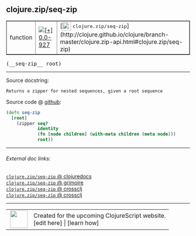 ## clojure.zip/seq-zip



 <table border="1">
<tr>
<td>function</td>
<td><a href="https://github.com/cljsinfo/cljs-api-docs/tree/0.0-927"><img valign="middle" alt="[+] 0.0-927" title="Added in 0.0-927" src="https://img.shields.io/badge/+-0.0--927-lightgrey.svg"></a> </td>
<td>
[<img height="24px" valign="middle" src="http://i.imgur.com/1GjPKvB.png"> <samp>clojure.zip/seq-zip</samp>](http://clojure.github.io/clojure/branch-master/clojure.zip-api.html#clojure.zip/seq-zip)
</td>
</tr>
</table>


 <samp>
(__seq-zip__ root)<br>
</samp>

---





Source docstring:

```
Returns a zipper for nested sequences, given a root sequence
```


Source code @ [github](https://github.com/clojure/clojurescript/blob/r1.7.58/src/main/cljs/clojure/zip.cljs#L34-L40):

```clj
(defn seq-zip
  [root]
    (zipper seq?
            identity
            (fn [node children] (with-meta children (meta node)))
            root))
```

<!--
Repo - tag - source tree - lines:

 <pre>
clojurescript @ r1.7.58
└── src
    └── main
        └── cljs
            └── clojure
                └── <ins>[zip.cljs:34-40](https://github.com/clojure/clojurescript/blob/r1.7.58/src/main/cljs/clojure/zip.cljs#L34-L40)</ins>
</pre>

-->

---



###### External doc links:

[`clojure.zip/seq-zip` @ clojuredocs](http://clojuredocs.org/clojure.zip/seq-zip)<br>
[`clojure.zip/seq-zip` @ grimoire](http://conj.io/store/v1/org.clojure/clojure/1.7.0-beta3/clj/clojure.zip/seq-zip/)<br>
[`clojure.zip/seq-zip` @ crossclj](http://crossclj.info/fun/clojure.zip/seq-zip.html)<br>
[`clojure.zip/seq-zip` @ crossclj](http://crossclj.info/fun/clojure.zip.cljs/seq-zip.html)<br>

---

 <table>
<tr><td>
<img valign="middle" align="right" width="48px" src="http://i.imgur.com/Hi20huC.png">
</td><td>
Created for the upcoming ClojureScript website.<br>
[edit here] | [learn how]
</td></tr></table>

[edit here]:https://github.com/cljsinfo/cljs-api-docs/blob/master/cljsdoc/clojure.zip_seq-zip.cljsdoc
[learn how]:https://github.com/cljsinfo/cljs-api-docs/wiki/cljsdoc-files

<!--

This information was too distracting to show to readers, but I'll leave it
commented here since it is helpful to:

- pretty-print the data used to generate this document
- and show how to retrieve that data



The API data for this symbol:

```clj
{:ns "clojure.zip",
 :name "seq-zip",
 :signature ["[root]"],
 :history [["+" "0.0-927"]],
 :type "function",
 :full-name-encode "clojure.zip_seq-zip",
 :source {:code "(defn seq-zip\n  [root]\n    (zipper seq?\n            identity\n            (fn [node children] (with-meta children (meta node)))\n            root))",
          :title "Source code",
          :repo "clojurescript",
          :tag "r1.7.58",
          :filename "src/main/cljs/clojure/zip.cljs",
          :lines [34 40]},
 :full-name "clojure.zip/seq-zip",
 :clj-symbol "clojure.zip/seq-zip",
 :docstring "Returns a zipper for nested sequences, given a root sequence"}

```

Retrieve the API data for this symbol:

```clj
;; from Clojure REPL
(require '[clojure.edn :as edn])
(-> (slurp "https://raw.githubusercontent.com/cljsinfo/cljs-api-docs/catalog/cljs-api.edn")
    (edn/read-string)
    (get-in [:symbols "clojure.zip/seq-zip"]))
```

-->
